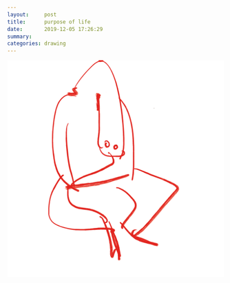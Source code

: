 ```yaml
---
layout:     post
title:      purpose of life
date:       2019-12-05 17:26:29
summary:    
categories: drawing
---
```

![purpose of life](/images/diary/purpose-of-life.png ".")
